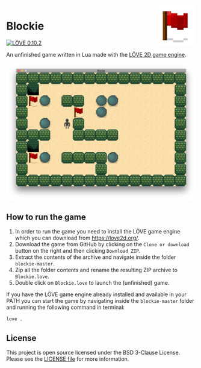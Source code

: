 <img src="icon.png" align="right" height="110"/>

# Blockie

[![LÖVE 0.10.2](https://img.shields.io/badge/L%C3%96VE-0.10.2-EA316E.svg)](http://love2d.org/)

An unfinished game written in Lua made with the [LÖVE 2D game engine](https://love2d.org/).

![Blockie](img/screenshot.png)

## How to run the game

1. In order to run the game you need to install the LÖVE game engine which you can download from <https://love2d.org/>.
2. Download the game from GitHub by clicking on the `Clone or download` button on the right and then clicking `Download ZIP`.
3. Extract the contents of the archive and navigate inside the folder `blockie-master`.
4. Zip all the folder contents and rename the resulting ZIP archive to `Blockie.love`.
5. Double click on `Blockie.love` to launch the (unfinished) game.

If you have the LÖVE game engine already installed and available in your PATH you can start the game by navigating inside the `blockie-master` folder and running the following command in terminal:

```bash
love .
```

## License

This project is open source licensed under the BSD 3-Clause License. Please see the [LICENSE file](LICENSE.md) for more information.